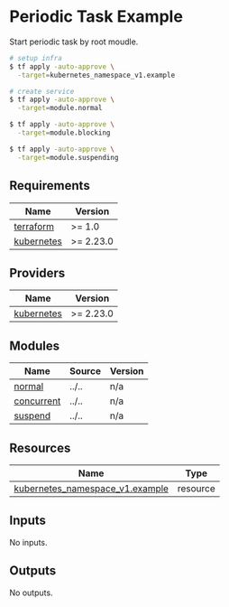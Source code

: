 # Periodic Task Example

Start periodic task by root moudle.

```bash
# setup infra
$ tf apply -auto-approve \
  -target=kubernetes_namespace_v1.example

# create service
$ tf apply -auto-approve \
  -target=module.normal

$ tf apply -auto-approve \
  -target=module.blocking

$ tf apply -auto-approve \
  -target=module.suspending
```

<!-- BEGIN_TF_DOCS -->
## Requirements

| Name | Version |
|------|---------|
| <a name="requirement_terraform"></a> [terraform](#requirement\_terraform) | >= 1.0 |
| <a name="requirement_kubernetes"></a> [kubernetes](#requirement\_kubernetes) | >= 2.23.0 |

## Providers

| Name | Version |
|------|---------|
| <a name="provider_kubernetes"></a> [kubernetes](#provider\_kubernetes) | >= 2.23.0 |

## Modules

| Name | Source | Version |
|------|--------|---------|
| <a name="module_normal"></a> [normal](#module\_normal) | ../.. | n/a |
| <a name="module_concurrent"></a> [concurrent](#module\_concurrent) | ../.. | n/a |
| <a name="module_suspend"></a> [suspend](#module\_suspend) | ../.. | n/a |

## Resources

| Name | Type |
|------|------|
| [kubernetes_namespace_v1.example](https://registry.terraform.io/providers/hashicorp/kubernetes/latest/docs/resources/namespace_v1) | resource |

## Inputs

No inputs.

## Outputs

No outputs.
<!-- END_TF_DOCS -->
